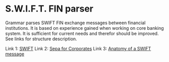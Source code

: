 S.W.I.F.T. FIN parser
=====================

Grammar parses SWIFT FIN exchange messages between financial institutions. It is based on experience
 gained when working on core banking system. It is sufficient for current needs and therefor should
 be improved. See links for structure description.

Link 1: [SWIFT](http://www.swift.com)
Link 2: [Sepa for Corporates](http://www.sepaforcorporates.com/swift-for-corporates/read-swift-message-structure)
Link 3: [Anatomy of a SWIFT message](http://coding.pstodulka.com/2015/01/10/anatomy-of-a-swift-message)
